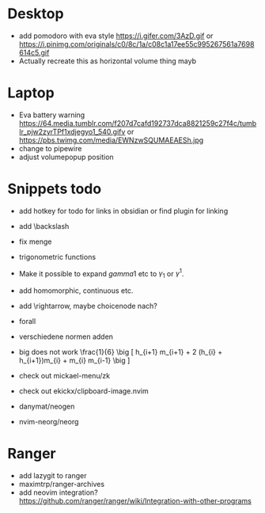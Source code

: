 # Desktop
+ add pomodoro with eva style https://i.gifer.com/3AzD.gif or https://i.pinimg.com/originals/c0/8c/1a/c08c1a17ee55c995267561a7698614c5.gif
+ Actually recreate this as horizontal volume thing mayb

# Laptop 
+ Eva battery warning https://64.media.tumblr.com/f207d7cafd192737dca8821259c27f4c/tumblr_pjw2zyrTPf1xdjegyo1_540.gifv or https://pbs.twimg.com/media/EWNzwSQUMAEAESh.jpg
+ change to pipewire
+ adjust volumepopup position


#  Snippets todo
+ add hotkey for todo for links in obsidian or find plugin for linking
+ add \backslash
+ fix menge
+ trigonometric functions
+ Make it possible to expand $gamma 1$ etc to $\gamma_1$ or $\gamma^1$.
+ add homomorphic, continuous etc. 
+ add \rightarrow, maybe choicenode nach?
+ forall
+ verschiedene normen adden

+ big does not work
\frac{1}{6} \big [ h_{i+1} m_{i+1} + 2 (h_{i} + h_{i+1})m_{i} + m_{i} m_{i-1} \big ]

+ check out mickael-menu/zk
+ check out ekickx/clipboard-image.nvim
+ danymat/neogen
+ nvim-neorg/neorg


# Ranger
+ add lazygit to ranger
+ maximtrp/ranger-archives
+ add neovim integration? https://github.com/ranger/ranger/wiki/Integration-with-other-programs
